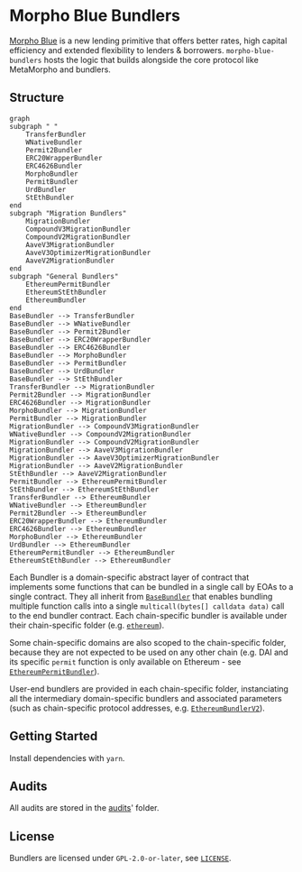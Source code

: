 # Morpho Blue Bundlers

[Morpho Blue](https://github.com/morpho-org/morpho-blue) is a new lending primitive that offers better rates, high capital efficiency and extended flexibility to lenders & borrowers. `morpho-blue-bundlers` hosts the logic that builds alongside the core protocol like MetaMorpho and bundlers.

## Structure

```mermaid
graph
subgraph " "
    TransferBundler
    WNativeBundler
    Permit2Bundler
    ERC20WrapperBundler
    ERC4626Bundler
    MorphoBundler
    PermitBundler
    UrdBundler
    StEthBundler
end
subgraph "Migration Bundlers"
    MigrationBundler
    CompoundV3MigrationBundler
    CompoundV2MigrationBundler
    AaveV3MigrationBundler
    AaveV3OptimizerMigrationBundler
    AaveV2MigrationBundler
end
subgraph "General Bundlers"
    EthereumPermitBundler
    EthereumStEthBundler
    EthereumBundler
end
BaseBundler --> TransferBundler
BaseBundler --> WNativeBundler
BaseBundler --> Permit2Bundler
BaseBundler --> ERC20WrapperBundler
BaseBundler --> ERC4626Bundler
BaseBundler --> MorphoBundler
BaseBundler --> PermitBundler
BaseBundler --> UrdBundler
BaseBundler --> StEthBundler
TransferBundler --> MigrationBundler
Permit2Bundler --> MigrationBundler
ERC4626Bundler --> MigrationBundler
MorphoBundler --> MigrationBundler
PermitBundler --> MigrationBundler
MigrationBundler --> CompoundV3MigrationBundler
WNativeBundler --> CompoundV2MigrationBundler
MigrationBundler --> CompoundV2MigrationBundler
MigrationBundler --> AaveV3MigrationBundler
MigrationBundler --> AaveV3OptimizerMigrationBundler
MigrationBundler --> AaveV2MigrationBundler
StEthBundler --> AaveV2MigrationBundler
PermitBundler --> EthereumPermitBundler
StEthBundler --> EthereumStEthBundler
TransferBundler --> EthereumBundler
WNativeBundler --> EthereumBundler
Permit2Bundler --> EthereumBundler
ERC20WrapperBundler --> EthereumBundler
ERC4626Bundler --> EthereumBundler
MorphoBundler --> EthereumBundler
UrdBundler --> EthereumBundler
EthereumPermitBundler --> EthereumBundler
EthereumStEthBundler --> EthereumBundler
```

Each Bundler is a domain-specific abstract layer of contract that implements some functions that can be bundled in a single call by EOAs to a single contract. They all inherit from [`BaseBundler`](./src/BaseBundler.sol) that enables bundling multiple function calls into a single `multicall(bytes[] calldata data)` call to the end bundler contract. Each chain-specific bundler is available under their chain-specific folder (e.g. [`ethereum`](./src/ethereum/)).

Some chain-specific domains are also scoped to the chain-specific folder, because they are not expected to be used on any other chain (e.g. DAI and its specific `permit` function is only available on Ethereum - see [`EthereumPermitBundler`](./src/ethereum/EthereumPermitBundler.sol)).

User-end bundlers are provided in each chain-specific folder, instanciating all the intermediary domain-specific bundlers and associated parameters (such as chain-specific protocol addresses, e.g. [`EthereumBundlerV2`](./src/ethereum/EthereumBundlerV2.sol)).

## Getting Started

Install dependencies with `yarn`.

## Audits

All audits are stored in the [audits](./audits/)' folder.

## License

Bundlers are licensed under `GPL-2.0-or-later`, see [`LICENSE`](./LICENSE).
